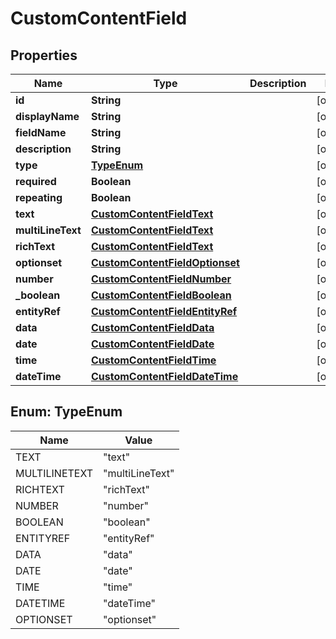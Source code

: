 
# CustomContentField

## Properties
Name | Type | Description | Notes
------------ | ------------- | ------------- | -------------
**id** | **String** |  |  [optional]
**displayName** | **String** |  |  [optional]
**fieldName** | **String** |  |  [optional]
**description** | **String** |  |  [optional]
**type** | [**TypeEnum**](#TypeEnum) |  |  [optional]
**required** | **Boolean** |  |  [optional]
**repeating** | **Boolean** |  |  [optional]
**text** | [**CustomContentFieldText**](CustomContentFieldText.md) |  |  [optional]
**multiLineText** | [**CustomContentFieldText**](CustomContentFieldText.md) |  |  [optional]
**richText** | [**CustomContentFieldText**](CustomContentFieldText.md) |  |  [optional]
**optionset** | [**CustomContentFieldOptionset**](CustomContentFieldOptionset.md) |  |  [optional]
**number** | [**CustomContentFieldNumber**](CustomContentFieldNumber.md) |  |  [optional]
**_boolean** | [**CustomContentFieldBoolean**](CustomContentFieldBoolean.md) |  |  [optional]
**entityRef** | [**CustomContentFieldEntityRef**](CustomContentFieldEntityRef.md) |  |  [optional]
**data** | [**CustomContentFieldData**](CustomContentFieldData.md) |  |  [optional]
**date** | [**CustomContentFieldDate**](CustomContentFieldDate.md) |  |  [optional]
**time** | [**CustomContentFieldTime**](CustomContentFieldTime.md) |  |  [optional]
**dateTime** | [**CustomContentFieldDateTime**](CustomContentFieldDateTime.md) |  |  [optional]


<a name="TypeEnum"></a>
## Enum: TypeEnum
Name | Value
---- | -----
TEXT | &quot;text&quot;
MULTILINETEXT | &quot;multiLineText&quot;
RICHTEXT | &quot;richText&quot;
NUMBER | &quot;number&quot;
BOOLEAN | &quot;boolean&quot;
ENTITYREF | &quot;entityRef&quot;
DATA | &quot;data&quot;
DATE | &quot;date&quot;
TIME | &quot;time&quot;
DATETIME | &quot;dateTime&quot;
OPTIONSET | &quot;optionset&quot;



